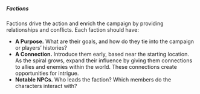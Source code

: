 ##### Factions

Factions drive the action and enrich the campaign by providing relationships and conflicts.
Each faction should have:

- **A Purpose.**
  What are their goals, and how do they tie into the campaign or players’ histories?
- **A Connection.**
  Introduce them early, based near the starting location.
  As the spiral grows, expand their influence by giving them connections to allies and enemies within the world.
  These connections create opportunities for intrigue.
- **Notable NPCs.**
  Who leads the faction?
  Which members do the characters interact with?
